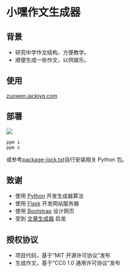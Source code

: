 # 小嘿作文生成器

## 背景

- 研究中学作文结构，方便教学。
- 顺便生成一些作文，以供娱乐。

## 使用

[zuowen.jackjyq.com](http://zuowen.jackjyq.com/)

## 部署

[![](https://img.shields.io/badge/managed%20by-ppm-red)](http://ppm.jackjyq.com/)

```
ppm i
ppm s
```

或参考[package-lock.txt](./package-lock.txt)自行安装相关 Python 包。

## 致谢

- 使用 [Python](https://www.python.org/) 开发生成器算法
- 使用 [Flask](https://flask.palletsprojects.com/en/1.1.x/) 开发网站服务器
- 使用 [Bootstrap](https://getbootstrap.com/) 设计网页
- 受到 [文章生成器](https://github.com/suulnnka/BullshitGenerator) 启发

## 授权协议

- 项目代码，基于“MIT 开源许可协议”发布
- 生成作文，基于“CC0 1.0 通用许可协议”发布